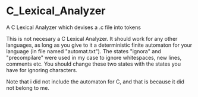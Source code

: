 # C_Lexical_Analyzer
A C Lexical Analyzer which devises a .c file into tokens

This is not necesary a C Lexical Analyzer. It should work for any other languages, as long as you give to it a deterministic finite automaton for your language (in file named "automat.txt").
The states "ignora" and "precompilare" were used in my case to ignore whitespaces, new lines, comments etc. You should change these two states with the states you have for ignoring characters. 

Note that i did not include the automaton for C, and that is because it did not belong to me.
